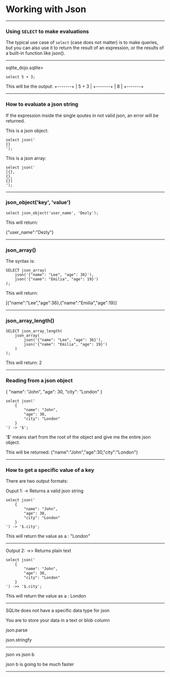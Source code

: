 # Working with Json

_______________________________________________________________________________

### Using `SELECT` to make evaluations

The typical use case of `select` (case does not matter) is to make queries,
but you can also use it to return the result of an expression, 
or the results of a built-in function like json().
_______________________________________________________________________________

sqlite_dojo.sqlite>

```
select 5 + 3;
```

This will be the output:
+-------+
| 5 + 3 |
+-------+
| 8     |
+-------+

_______________________________________________________________________________
### How to evaluate a json string

If the expression inside the single qoutes in not valid json,
an error will be returned.

This is a json object:
```
select json('
{}
');
```

This is a json array:
```
select json('
[{},
{},
{}]
');
```

_______________________________________________________________________________

### json_object('key', 'value')

```
select json_object('user_name', 'Dezly');
```

This will return:

{"user_name":"Dezly"}

_______________________________________________________________________________

### json_array()

The syntax is:
```
SELECT json_array(
    json('{"name": "Lee", "age": 36}'),
    json('{"name": "Emilia", "age": 19}')
);
```

This will return:

[{"name":"Lee","age":36},{"name":"Emilia","age":19}]
_______________________________________________________________________________
### json_array_length()

```
SELECT json_array_length(
    json_array(
        json('{"name": "Lee", "age": 36}'),
        json('{"name": "Emilia", "age": 19}')
    )
);
```

This will return:
2
_______________________________________________________________________________
### Reading from a json object

{
    "name": "John", 
    "age": 30, 
    "city": 
    "London"
}

```
select json('
    {
        "name": "John", 
        "age": 30, 
        "city": "London"
    }
') -> '$';
```
'$' means start from the root of the object and give me 
the entire json object.

This will be returned:
{"name":"John","age":30,"city":"London"}
_______________________________________________________________________________
### How to get a specific value of a key

There are two output formats:


Ouput 1: 
-> Returns a valid json string
```
select json('
    {
        "name": "John", 
        "age": 30, 
        "city": "London"
    }
') -> '$.city';
```

This will return the value as a :
"London"

_______________________________________________________________________________

Output 2:
->> Returns plain text
```
select json('
    {
        "name": "John", 
        "age": 30, 
        "city": "London"
    }
') ->> '$.city';
```

This will return the value as a :
London

_______________________________________________________________________________

SQLite does not have a specific data type for json

You are to store your data in a text or blob column

json.parse

json.stringfy

_______________________________________________________________________________

json vs json b

json b is going to be much faster

_______________________________________________________________________________
